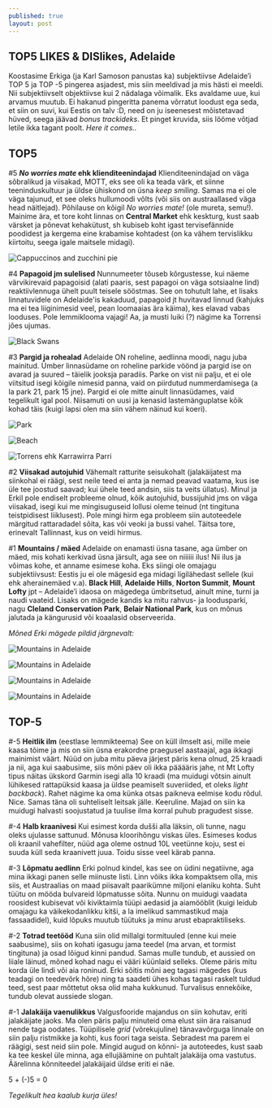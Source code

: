 ```yaml
---
published: true
layout: post
---
```

## TOP5 LIKES & DISlikes, Adelaide

Koostasime Erkiga (ja Karl Samoson panustas ka) subjektiivse Adelaide’i TOP 5 ja TOP -5 pingerea asjadest, mis siin meeldivad ja mis hästi ei meeldi. Nii subjektiivselt objektiivse kui 2 nädalaga võimalik. Eks avaldame uue, kui arvamus muutub. Ei hakanud pingeritta panema võrratut loodust ega seda, et siin on suvi, kui Eestis on talv :D, need on ju iseenesest mõistetavad hüved, seega jäävad _bonus trackideks_. Et pinget kruvida, siis lööme võtjad letile ikka tagant poolt. _Here it comes.._

## **TOP5**

#5 **_No worries mate_ ehk klienditeenindajad**
Klienditeenindajad on väga sõbralikud ja viisakad, MOTT, eks see oli ka teada värk, et siinne teeninduskultuur ja üldse ühiskond on üsna _keep smiling_. Samas ma ei ole väga tajunud, et see oleks hullumoodi võlts (või siis on austraallased väga head näitlejad). Põhilause on kõigil _No worries mate!_ (ole mureta, semu!). Mainime ära, et tore koht linnas on **Central Market** ehk keskturg, kust saab värsket ja põnevat kehakütust, sh kubiseb koht igast tervisefännide poodidest ja kergema eine krabamise kohtadest (on ka vähem tervislikku kiirtoitu, seega igale maitsele midagi).

![Cappuccinos and zucchini pie](/images/cappuccino.jpg "Cappuccinos and zucchini pie")

#4 **Papagoid jm sulelised**
Nunnumeeter tõuseb kõrgustesse, kui näeme värvikirevaid papagoisid (alati paaris, sest papagoi on väga sotsiaalne lind) reaktiivlennuga ühelt puult teisele sööstmas. See on tohutult lahe, et lisaks linnatuvidele on Adelaide'is kakaduud, papagoid jt huvitavad linnud (kahjuks ma ei tea liiginimesid veel, pean loomaaias ära käima), kes elavad vabas looduses. Pole lemmiklooma vajagi! Aa, ja musti luiki (?) nägime ka Torrensi jões ujumas.   

![Black Swans](/images/blackswan.jpg "Black Swans")

#3 **Pargid ja rohealad**
Adelaide ON roheline, aedlinna moodi, nagu juba mainitud. Ümber linnasüdame on roheline parkide vöönd ja pargid ise on avarad ja suured – täielik jooksja paradiis. Parke on vist nii palju, et ei ole viitsitud isegi kõigile nimesid panna, vaid on piirdutud nummerdamisega (a la park 21, park 15 jne). Pargid ei ole mitte ainult linnasüdames, vaid tegelikult igal pool. Niisamuti on uusi ja kenasid lastemänguplatse kõik kohad täis (kuigi lapsi olen ma siin vähem näinud kui koeri).  

![Park](/images/park.jpg "Park")

![Beach](/images/rand.jpg "Beach")

![Torrens ehk Karrawirra Parri](/images/Torrens.jpg "Torrens ehk Karrawirra Parri")

#2 **Viisakad autojuhid**
Vähemalt ratturite seisukohalt (jalakäijatest ma siinkohal ei räägi, sest neile teed ei anta ja nemad peavad vaatama, kus ise üle tee joostud saavad; kui ühele teed andsin, siis ta veits üllatus). Minul ja Erkil pole endiselt probleeme olnud, kõik autojuhid, bussijuhid jms on väga viisakad, isegi kui me mingisuguseid  lollusi oleme teinud (nt tingituna teistpidisest liiklusest). Pole mingi hirm ega probleem siin autoteedele märgitud rattaradadel sõita, kas või veoki ja bussi vahel. Täitsa tore, erinevalt Tallinnast, kus on veidi hirmus.  

#1 **Mountains / mäed**
Adelaide on enamasti üsna tasane, aga ümber on mäed, mis kohati kerkivad üsna järsult, aga see on niiiiii ilus! Nii ilus ja võimas kohe, et anname esimese koha. Eks siingi ole omajagu subjektiivsust: Eestis ju ei ole mägesid ega midagi ligilähedast sellele (kui ehk aherainemäed v.a). **Black Hill**, **Adelaide Hills**, **Norton Summit**, **Mount Lofty**  jpt – Adelaide’i idaosa on mägedega ümbritsetud, ainult mine, turni ja naudi vaateid. Lisaks on mägede kandis ka mitu rahvus- ja loodusparki, nagu **Cleland Conservation Park**, **Belair National Park**, kus on mõnus jalutada ja kängurusid või koaalasid observeerida. 

_Mõned Erki mägede pildid järgnevalt:_

![Mountains in Adelaide](/images/mnt1.jpg "Mountains in Adelaide")

![Mountains in Adelaide](/images/mnt2.jpg "Mountains in Adelaide")

![Mountains in Adelaide](/images/mnt3.jpg "Mountains in Adelaide")

![Mountains in Adelaide](/images/mnt4.jpg "Mountains in Adelaide")

## **TOP-5**
 
#-5 **Heitlik ilm** (eestlase lemmikteema)
See on küll ilmselt asi, mille meie kaasa tõime ja mis on siin üsna erakordne praegusel aastaajal, aga ikkagi mainimist väärt. Nüüd on juba mitu päeva järjest päris kena olnud, 25 kraadi ja nii, aga kui saabusime, siis mõni päev oli ikka pääääris jahe, nt Mt Lofty tipus näitas ükskord Garmin isegi alla 10 kraadi (ma muidugi võtsin ainult lühikesed rattapüksid kaasa ja üldse peamiselt suveriided, et oleks _light backback_). Rahet nägime ka oma künka otsas paikneva eelmise kodu rõdul. Nice. Samas täna oli suhteliselt leitsak jälle. Keeruline. Majad on siin ka muidugi halvasti soojustatud ja tuulise ilma korral puhub pragudest sisse. 

#-4 **Halb kraanivesi**
Kui esimest korda dušši alla läksin, oli tunne, nagu oleks ujulasse sattunud. Mõnusa kloorihõngu viskas üles. Esimeses kodus oli kraanil vahefilter, nüüd aga oleme ostnud 10L veetünne koju, sest ei suuda küll seda kraanivett juua. Toidu sisse veel kärab panna.

#-3 **Lõpmatu aedlinn**
Erki polnud kindel, kas see on üdini negatiivne, aga mina ikkagi panen selle miinuste listi. Linn võiks ikka kompaktsem olla, mis siis, et Austraalias on maad piisavalt paarikümne miljoni elaniku kohta. Suht tüütu on mööda bulvareid lõpmatusse sõita. Nunnu on muidugi vaadata roosidest kubisevat või kiviktaimla tüüpi aedasid ja aiamööblit (kuigi leidub omajagu ka väikekodanlikku kitši, a la imelikud sammastikud maja fassaadidel), kuid lõpuks muutub tüütuks ja minu arust ebapraktiliseks.

#-2 **Totrad teetööd**
Kuna siin olid millalgi tormituuled (enne kui meie saabusime), siis on kohati igasugu jama teedel (ma arvan, et tormist tingituna) ja osad lõigud kinni pandud. Samas mulle tundub, et aussied on liiale läinud, mõned kohad nagu ei vääri küünlaid selleks. Oleme päris mitu korda üle lindi või aia roninud. Erki sõitis mõni aeg tagasi mägedes (kus teadagi on teedevõrk hõre) ning ta saadeti ühes kohas tagasi raskelt tuldud teed, sest paar mõttetut oksa olid maha kukkunud. Turvalisus ennekõike, tundub olevat aussiede slogan. 

#-1 **Jalakäija vaenulikkus**
Valgusfooride majandus on siin kohutav, eriti jalakäijate jaoks. Ma olen päris palju minuteid oma elust siin ära raisanud nende taga oodates. Tüüpilisele _grid_ (võrekujuline) tänavavõrguga linnale on siin palju ristmikke ja kohti, kus foori taga seista. Sebradest ma parem ei räägigi, sest neid siin pole. Mingid augud on kõnni- ja autoteedes, kust saab ka tee keskel üle minna, aga ellujäämine on puhtalt jalakäija oma vastutus. Äärelinna kõnniteedel jalakäijaid üldse  eriti ei näe.

5 + (-)5 = 0

_Tegelikult hea kaalub kurja üles!_
